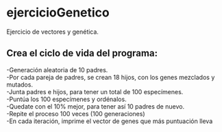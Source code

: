 # ejercicioGenetico
Ejercicio de vectores y genética.  
## Crea el ciclo de vida del programa:
-Generación aleatoria de 10 padres.  
-Por cada pareja de padres, se crean 18 hijos, con los genes mezclados y mutados.  
-Junta padres e hijos, para tener un total de 100 especímenes.   
-Puntúa los 100 especímenes y ordénalos.  
-Quedate con el 10% mejor, para tener así 10 padres de nuevo.  
-Repite el proceso 100 veces (100 generaciones)  
-En cada iteración, imprime el vector de genes que más puntuación lleva
